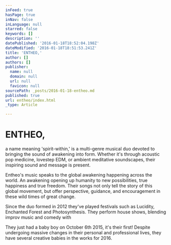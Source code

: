 ```yaml
---
inFeed: true
hasPage: true
inNav: false
inLanguage: null
starred: false
keywords: []
description: ''
datePublished: '2016-01-18T18:52:04.198Z'
dateModified: '2016-01-18T18:51:53.241Z'
title: 'ENTHEO,'
author: []
authors: []
publisher:
  name: null
  domain: null
  url: null
  favicon: null
sourcePath: _posts/2016-01-18-entheo.md
published: true
url: entheo/index.html
_type: Article

---
```

# ENTHEO,

a name meaning 'spirit-within,' is a multi-genre musical duo devoted to bringing the sound of awakening into form. Whether it's through acoustic pop medicine, lovestep EDM, or ambient meditative soundscapes, their inspiring sound and message is present.

Entheo's music speaks to the global awakening happening across the world. An awakening opening up humanity to new possibilities, true happiness and true freedom.  Their songs not only tell the story of this global movement, but offer perspective, guidance, and encouragement in these wild times of great change.

Since the duo formed in 2012 they've played festivals such as Lucidity, Enchanted Forest and Photosynthesis. They perform house shows, blending improv music and comedy with 

They just had a baby boy on October 6th 2015, it's their first! Despite undergoing massive changes in their personal and professional lives, they have several creative babies in the works for 2016\.
